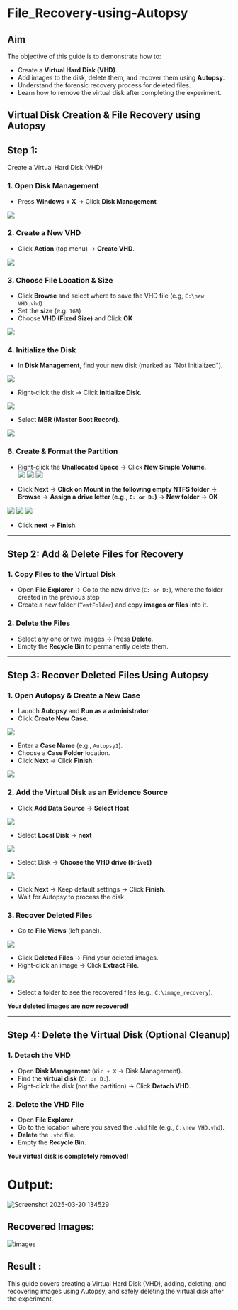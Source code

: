 # File_Recovery-using-Autopsy

## Aim
The objective of this guide is to demonstrate how to:  
 - Create a **Virtual Hard Disk (VHD)**.  
 - Add images to the disk, delete them, and recover them using **Autopsy**.  
 - Understand the forensic recovery process for deleted files.  
 - Learn how to remove the virtual disk after completing the experiment.

## Virtual Disk Creation & File Recovery using Autopsy 


## Step 1: 
   Create a Virtual Hard Disk (VHD) 

### **1. Open Disk Management**  
- Press **Windows + X** → Click **Disk Management** 

 ![](./images/disk1.png)

### **2. Create a New VHD**  
- Click **Action** (top menu) → **Create VHD**.  

![](./images/disk2.png)

### **3. Choose File Location & Size**  
- Click **Browse** and select where to save the VHD file (e.g, `C:\new VHD.vhd`)
- Set the **size** (e.g: `1GB`) 
- Choose **VHD (Fixed Size)** and Click **OK**

![](./images/disk3.png)

### **4. Initialize the Disk**  
- In **Disk Management**, find your new disk (marked as "Not Initialized").  

![](./images/disk4.png) 

- Right-click the disk → Click **Initialize Disk**.

![](./images/disk5.png)

- Select **MBR (Master Boot Record)**. 

![](./images/disk6.png)

### **6. Create & Format the Partition**  
- Right-click the **Unallocated Space** → Click **New Simple Volume**.  
![](./images/disk7.png)
![](./images/disk8.png)
![](./images/disk9.png)


- Click **Next** → **Click on Mount in the following empty NTFS folder** → **Browse** → **Assign a drive letter (e.g., `C: or D:`)** → **New folder** → **OK**

![](./images/disk10.png)
![](./images/disk12.png)
![](./images/disk11.png)

- Click **next** → **Finish**. 

---

## **Step 2: Add & Delete Files for Recovery** 

### **1. Copy Files to the Virtual Disk**  
- Open **File Explorer** → Go to the new drive (`C: or D:`), where the folder created in the previous step
- Create a new folder (`TestFolder`) and copy **images or files** into it.  

### **2. Delete the Files**  
- Select any one or two images → Press **Delete**.  
- Empty the **Recycle Bin** to permanently delete them.  

---

## **Step 3: Recover Deleted Files Using Autopsy**  
### **1. Open Autopsy & Create a New Case** 

- Launch **Autopsy** and **Run as a administrator**  
- Click **Create New Case**.  

![](./images/a1.png)

- Enter a **Case Name** (e.g., `Autopsy1`).  
- Choose a **Case Folder** location.  
- Click **Next** → Click **Finish**.  

![](./images/a2.png)

### **2. Add the Virtual Disk as an Evidence Source**  
- Click **Add Data Source**  → **Select Host**

![](./images/a3.png)

- Select **Local Disk** → **next** 

![](./images/a4.png)

- Select Disk → **Choose the VHD drive (`Drive1`)**

![](./images/a5.png)

- Click **Next** → Keep default settings → Click **Finish**.  
- Wait for Autopsy to process the disk.  

### **3. Recover Deleted Files**  
- Go to **File Views** (left panel).  

![](./images/a6.png)

- Click **Deleted Files** → Find your deleted images.  
- Right-click an image → Click **Extract File**.  

![](./images/a7.png)

- Select a folder to see the recovered files (e.g., `C:\image_recovery`).  

**Your deleted images are now recovered!**  

---

## **Step 4: Delete the Virtual Disk (Optional Cleanup)** 

### **1. Detach the VHD**  
- Open **Disk Management** (`Win + X` → Disk Management).  
- Find the **virtual disk** (`C: or D:`).  
- Right-click the disk (not the partition) → Click **Detach VHD**.  

### **2. Delete the VHD File**  
- Open **File Explorer**.  
- Go to the location where you saved the `.vhd` file (e.g., `C:\new VHD.vhd`).  
- **Delete** the `.vhd` file.  
- Empty the **Recycle Bin**.  

**Your virtual disk is completely removed!**  
# Output:
![Screenshot 2025-03-20 134529](https://github.com/user-attachments/assets/71cd78ae-68f3-468d-8b9a-320d0884532c)

## Recovered Images:

![images](https://github.com/user-attachments/assets/93858197-d17b-495b-b35e-93387ef18eff)

 

## Result :
 This guide covers creating a Virtual Hard Disk (VHD), adding, deleting, and recovering images using Autopsy, and safely deleting the virtual disk after the experiment.
